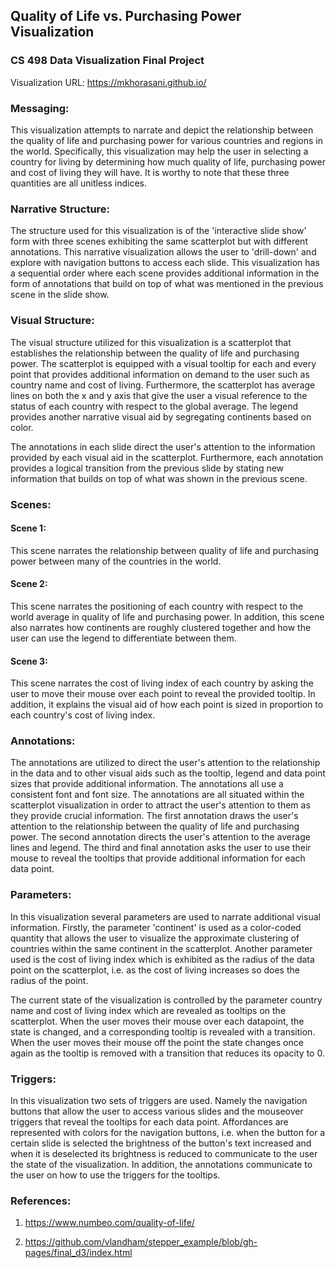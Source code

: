 ## Quality of Life vs. Purchasing Power Visualization
### CS 498 Data Visualization Final Project

Visualization URL: https://mkhorasani.github.io/

### Messaging:
This visualization attempts to narrate and depict the relationship between the quality of life and purchasing power for various countries and regions in the world. Specifically, this visualization may help the user in selecting a country for living by determining how much quality of life, purchasing power and cost of living they will have. It is worthy to note that these three quantities are all unitless indices.

### Narrative Structure:
The structure used for this visualization is of the 'interactive slide show' form with three scenes exhibiting the same scatterplot but with different annotations. This narrative visualization allows the user to 'drill-down' and explore with navigation buttons to access each slide. This visualization has a sequential order where each scene provides additional information in the form of annotations that build on top of what was mentioned in the previous scene in the slide show.  

### Visual Structure:
The visual structure utilized for this visualization is a scatterplot that establishes the relationship between the quality of life and purchasing power. The scatterplot is equipped with a visual tooltip for each and every point that provides additional information on demand to the user such as country name and cost of living. Furthermore, the scatterplot has average lines on both the x and y axis that give the user a visual reference to the status of each country with respect to the global average. The legend provides another narrative visual aid by segregating continents based on color. 

The annotations in each slide direct the user's attention to the information provided by each visual aid in the scatterplot. Furthermore, each annotation provides a logical transition from the previous slide by stating new information that builds on top of what was shown in the previous scene.

### Scenes:

#### Scene 1: 
This scene narrates the relationship between quality of life and purchasing power between many of the countries in the world.

#### Scene 2:
This scene narrates the positioning of each country with respect to the world average in quality of life and purchasing power. In addition, this scene also narrates how continents are roughly clustered together and how the user can use the legend to differentiate between them. 

#### Scene 3:
This scene narrates the cost of living index of each country by asking the user to move their mouse over each point to reveal the provided tooltip. In addition, it explains the visual aid of how each point is sized in proportion to each country's cost of living index. 

### Annotations:
The annotations are utilized to direct the user's attention to the relationship in the data and to other visual aids such as the tooltip, legend and data point sizes that provide additional information. The annotations all use a consistent font and font size. The annotations are all situated within the scatterplot visualization in order to attract the user's attention to them as they provide crucial information. The first annotation draws the user's attention to the relationship between the quality of life and purchasing power. The second annotation directs the user's attention to the average lines and legend. The third and final annotation asks the user to use their mouse to reveal the tooltips that provide additional information for each data point.

### Parameters:
In this visualization several parameters are used to narrate additional visual information. Firstly, the parameter 'continent' is used as a color-coded quantity that allows the user to visualize the approximate clustering of countries within the same continent in the scatterplot. Another parameter used is the cost of living index which is exhibited as the radius of the data point on the scatterplot, i.e. as the cost of living increases so does the radius of the point. 

The current state of the visualization is controlled by the parameter country name and cost of living index which are revealed as tooltips on the scatterplot. When the user moves their mouse over each datapoint, the state is changed, and a corresponding tooltip is revealed with a transition. When the user moves their mouse off the point the state changes once again as the tooltip is removed with a transition that reduces its opacity to 0.

### Triggers:
In this visualization two sets of triggers are used. Namely the navigation buttons that allow the user to access various slides and the mouseover triggers that reveal the tooltips for each data point. Affordances are represented with colors for the navigation buttons, i.e. when the button for a certain slide is selected the brightness of the button's text increased and when it is deselected its brightness is reduced to communicate to the user the state of the visualization. In addition, the annotations communicate to the user on how to use the triggers for the tooltips. 

### References:

1. https://www.numbeo.com/quality-of-life/

2. https://github.com/vlandham/stepper_example/blob/gh-pages/final_d3/index.html
